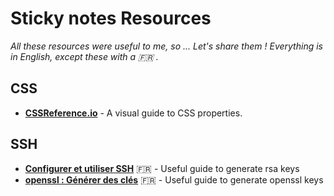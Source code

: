 # Sticky notes Resources
 *All these resources were useful to me, so ... Let's share them ! Everything is in English, except these with a :fr: .*

## CSS
- [**CSSReference.io**](http://cssreference.io/) - A visual guide to CSS properties.

## SSH
- [**Configurer et utiliser SSH**](http://www.linux-france.org/prj/edu/archinet/systeme/ch13s03.html) :fr: - Useful guide to generate rsa keys
- [**openssl : Générer des clés**](http://www.quennec.fr/trucs-astuces/syst%C3%A8mes/gnulinux/commandes/openssl/openssl-g%C3%A9n%C3%A9rer-des-cl%C3%A9s) :fr: - Useful guide to generate openssl keys
